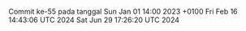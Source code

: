Commit ke-55 pada tanggal Sun Jan 01 14:00 2023 +0100
Fri Feb 16 14:43:06 UTC 2024
Sat Jun 29 17:26:20 UTC 2024
